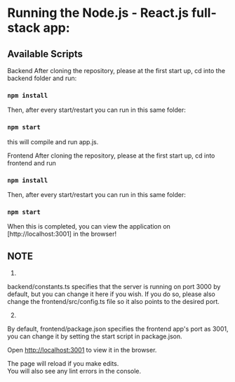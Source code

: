 # Running the Node.js - React.js full-stack app:

## Available Scripts

Backend
After cloning the repository, please at the first start up, cd into the backend folder and run: 

### `npm install`

Then, after every start/restart you can run in this same folder: 

### `npm start`
this will compile and run app.js. 

Frontend
After cloning the repository, please at the first start up, cd into frontend and run 
### `npm install`

Then, after every start/restart you can run in this same folder:
### `npm start`

When this is completed, you can view the application on [http://localhost:3001] in the browser!

## NOTE
1.
backend/constants.ts specifies that the server is running on port 3000 by default, but you can change it here if you wish.
If you do so, please also change the frontend/src/config.ts file so it also points to the desired port.

2.
By default, frontend/package.json specifies the frontend app's port as 3001, you can change it by setting the start script in package.json.

Open [http://localhost:3001](http://localhost:3001) to view it in the browser.

The page will reload if you make edits.\
You will also see any lint errors in the console.
